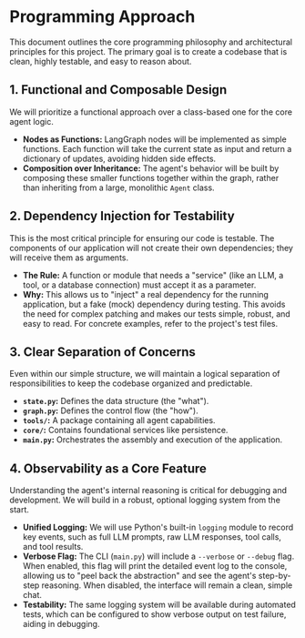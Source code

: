 # Programming Approach

This document outlines the core programming philosophy and architectural principles for this project. The primary goal is to create a codebase that is clean, highly testable, and easy to reason about.

## 1. Functional and Composable Design

We will prioritize a functional approach over a class-based one for the core agent logic.

-   **Nodes as Functions:** LangGraph nodes will be implemented as simple functions. Each function will take the current state as input and return a dictionary of updates, avoiding hidden side effects.
-   **Composition over Inheritance:** The agent's behavior will be built by composing these smaller functions together within the graph, rather than inheriting from a large, monolithic `Agent` class.

## 2. Dependency Injection for Testability

This is the most critical principle for ensuring our code is testable. The components of our application will not create their own dependencies; they will receive them as arguments.

-   **The Rule:** A function or module that needs a "service" (like an LLM, a tool, or a database connection) must accept it as a parameter.
-   **Why:** This allows us to "inject" a real dependency for the running application, but a fake (mock) dependency during testing. This avoids the need for complex patching and makes our tests simple, robust, and easy to read. For concrete examples, refer to the project's test files.

## 3. Clear Separation of Concerns

Even within our simple structure, we will maintain a logical separation of responsibilities to keep the codebase organized and predictable.

-   **`state.py`:** Defines the data structure (the "what").
-   **`graph.py`:** Defines the control flow (the "how").
-   **`tools/`:** A package containing all agent capabilities.
-   **`core/`:** Contains foundational services like persistence.
-   **`main.py`:** Orchestrates the assembly and execution of the application.

## 4. Observability as a Core Feature

Understanding the agent's internal reasoning is critical for debugging and development. We will build in a robust, optional logging system from the start.

-   **Unified Logging:** We will use Python's built-in `logging` module to record key events, such as full LLM prompts, raw LLM responses, tool calls, and tool results.
-   **Verbose Flag:** The CLI (`main.py`) will include a `--verbose` or `--debug` flag. When enabled, this flag will print the detailed event log to the console, allowing us to "peel back the abstraction" and see the agent's step-by-step reasoning. When disabled, the interface will remain a clean, simple chat.
-   **Testability:** The same logging system will be available during automated tests, which can be configured to show verbose output on test failure, aiding in debugging.
